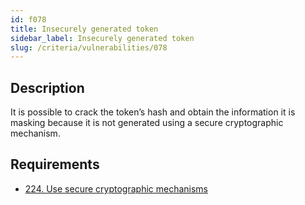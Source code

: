 ```yaml
---
id: f078
title: Insecurely generated token
sidebar_label: Insecurely generated token
slug: /criteria/vulnerabilities/078
---
```


## Description

It is possible to crack the token’s hash
and obtain the information it is masking
because it is not generated
using a secure cryptographic mechanism.

## Requirements

- [224. Use secure cryptographic mechanisms](/criteria/requirements/cryptography/224)
